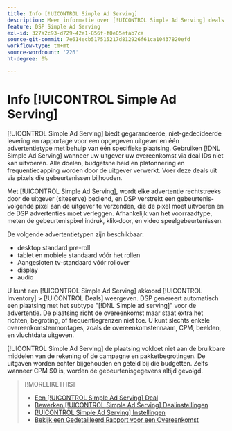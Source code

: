 ```yaml
---
title: Info [!UICONTROL Simple Ad Serving]
description: Meer informatie over [!UICONTROL Simple Ad Serving] deals met pixels voor het bijhouden van gebeurtenissen.
feature: DSP Simple Ad Serving
exl-id: 327a2c93-d729-42e1-856f-f0e05efab7ca
source-git-commit: 7e614ecb517515217d812926f61ca10437820efd
workflow-type: tm+mt
source-wordcount: '226'
ht-degree: 0%

---
```


# Info [!UICONTROL Simple Ad Serving]

[!UICONTROL Simple Ad Serving] biedt gegarandeerde, niet-gedecideerde levering en rapportage voor een opgegeven uitgever en één advertentietype met behulp van één specifieke plaatsing. Gebruiken [!DNL Simple Ad Serving] wanneer uw uitgever uw overeenkomst via deal IDs niet kan uitvoeren. Alle doelen, budgetsnelheid en plafonnering en frequentiecapping worden door de uitgever verwerkt. Voer deze deals uit via pixels die gebeurtenissen bijhouden.

Met [!UICONTROL Simple Ad Serving], wordt elke advertentie rechtstreeks door de uitgever (siteserve) bediend, en DSP verstrekt een gebeurtenis-volgende pixel aan de uitgever te verzenden, die de pixel moet uitvoeren en de DSP advertenties moet verleggen. Afhankelijk van het voorraadtype, meten de gebeurtenispixel indruk, klik-door, en video speelgebeurtenissen.

De volgende advertentietypen zijn beschikbaar:

* desktop standard pre-roll
* tablet en mobiele standaard vóór het rollen
* Aangesloten tv-standaard vóór rollover
* display
* audio

U kunt een [!UICONTROL Simple Ad Serving] akkoord [!UICONTROL Inventory] > [!UICONTROL Deals] weergeven. DSP genereert automatisch een plaatsing met het subtype &quot;[!DNL Simple ad serving]&quot; voor de advertentie. De plaatsing richt de overeenkomst maar staat extra het richten, begroting, of frequentiegrenzen niet toe. U kunt slechts enkele overeenkomstenmontages, zoals de overeenkomstennaam, CPM, beelden, en vluchtdata uitgeven.<!-- If you need multiple tracking tags for a [!UICONTROL Simple Ad Serving] deal, create a duplicate deal. -->

[!UICONTROL Simple Ad Serving] de plaatsing voldoet niet aan de bruikbare middelen van de rekening of de campagne en pakketbegrotingen. De uitgaven worden echter bijgehouden en geteld bij die budgetten. Zelfs wanneer CPM $0 is, worden de gebeurtenisgegevens altijd gevolgd.

>[!MORELIKETHIS]
>
>* [Een [!UICONTROL Simple Ad Serving] Deal](simple-deal-create.md)
>* [Bewerken [!UICONTROL Simple Ad Serving] Dealinstellingen](simple-deal-edit.md)
>* [[!UICONTROL Simple Ad Serving] Instellingen](simple-deal-settings.md)
>* [Bekijk een Gedetailleerd Rapport voor een Overeenkomst](/help/dsp/inventory/deal-view-report.md)


<!-- add back when reimplemented:
>* [View Event-Tracking Pixels for a [!UICONTROL Simple Ad Serving] Deal](simple-deal-show-pixels.md)
-->
